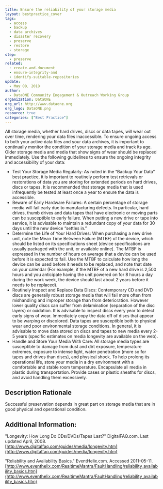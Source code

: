 ```yaml
---
title: Ensure the reliability of your storage media
layout: bestpractice_cover
tags:
  - access
  - backup
  - data archives
  - disaster recovery
  - preserve
  - restore
  - storage
step:
  - preserve
related:
  - create-and-document
  - ensure-integrity-and
  - identify-suitable-repositories
update:
  - May 08, 2018
author:
  - DataONE Community Engagement & Outreach Working Group
organization: DataONE
org_url: http://www.dataone.org
org_logo: DataONE.png
resource: true
categories: ["Best Practice"]
---
```




All storage media, whether hard drives, discs or data tapes, will wear out over time, rendering your data files inaccessible. To ensure ongoing access to both your active data files and your data archives, it is important to continually monitor the condition of your storage media and track its age. Older storage media and media that show signs of wear should be replaced immediately. Use the following guidelines to ensure the ongoing integrity and accessibility of your data:

- Test Your Storage Media Regularly: As noted in the “Backup Your Data” best practice, it is important to routinely perform test retrievals or restorations of data you are storing for extended periods on hard drives, discs or tapes. It is recommended that storage media that is used infrequently be tested at least once a year to ensure the data is accessible.
- Beware of Early Hardware Failures: A certain percentage of storage media will fail early due to manufacturing defects. In particular, hard drives, thumb drives and data tapes that have electronic or moving parts can be susceptible to early failure. When putting a new drive or tape into service, it is advisable to maintain a redundant copy of your data for 30 days until the new device “settles in.”
- Determine the Life of Your Hard Drives: When purchasing a new drive unit, note the Mean Time Between Failure (MTBF) of the device, which should be listed on its specifications sheet (device specifications are usually packaged with the unit, or available online). The MTBF is expressed in the number of hours on average that a device can be used before it is expected to fail. Use the MTBF to calculate how long the device can be used before it needs to be replaced, and note that date on your calendar (For example, if the MTBF of a new hard drive is 2,500 hours and you anticipate having the unit powered on for 8 hours a day during the work week, the device should last about 2 years before it needs to be replaced).
- Routinely Inspect and Replace Data Discs: Contemporary CD and DVD discs are generally robust storage media that will fail more often from mishandling and improper storage than from deterioration. However lower quality discs can suffer from delamination (separation of the disc layers) or oxidation. It is advisable to inspect discs every year to detect early signs of wear. Immediately copy the data off of discs that appear to be warping or discolored. Data tapes are susceptible both to physical wear and poor environmental storage conditions. In general, it is advisable to move data stored on discs and tapes to new media every 2-5 years (specific estimates on media longevity are available on the web).
- Handle and Store Your Media With Care: All storage media types are susceptible to damage from dust and dirt exposure, temperature extremes, exposure to intense light, water penetration (more so for tapes and drives than discs), and physical shock. To help prolong its operational life, store your media in a dry environment with a comfortable and stable room temperature. Encapsulate all media in plastic during transportation. Provide cases or plastic sheaths for discs, and avoid handling them excessively.

## Description Rationale

Successful preservation depends in great part on storage media that are in good physical and operational condition.

## Additional Information:

"Longevity: How Long Do CDs/DVDs/Tapes Last?" DigitalFAQ.com. Last updated April, 2008.
[http://www.digitalfaq.com/guides/media/longevity.htm](http://www.digitalfaq.com/guides/media/longevity.htm)

"Reliability and Availability Basics." EventHelix.com. Accessed 2011-05-11.
[http://www.eventhelix.com/RealtimeMantra/FaultHandling/reliability_availability_basics.htm](http://www.eventhelix.com/RealtimeMantra/FaultHandling/reliability_availability_basics.htm)
